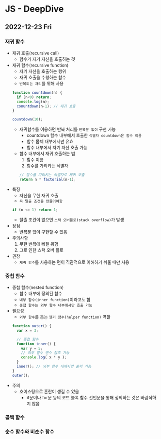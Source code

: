 # JS - DeepDive
## 2022-12-23 Fri

### 재귀 함수

* 재귀 호출(recursive call)
  * 함수가 자기 자신을 호출하는 것
* 재귀 함수(recursive function)
  * 자기 자신을 호출하는 행위
  * 재귀 호출을 수행하는 함수
  * `반복되는 처리`를 위해 사용
  ```javascript
  function countdown(n) {
    if (n<0) return;
    console.log(n);
    conuntdown(n-1); // 재귀 호출
  }

  countdown(10);
  ```
  * 재귀함수를 이용하면 반복 처리를 `반복문 없이` 구현 가능
    * countdown 함수 내부에서 호출한 `식별자 countdown은 함수 이름`
    * 함수 몸체 내부에서만 유효
    * 함수 내부에서 자기 자신 호출 가능
  * 함수 내부에서 재귀 호출하는 법
    1. 함수 이름
    2. 함수를 가리키는 식별자
    ```javascript
    // 함수를 가리키는 식별자로 재귀 호출
    return n * factorial(n-1);
    ```
* 특징
  * 자신을 무한 재귀 호출
  * `꼭 탈출 조건을 만들어야함`
  ```javascript
  if (n <= 1) return 1;
  ```
    * 탈출 조건이 없으면 `스택 오버플로(stack overflow)`가 발생
* 장점
  * 반복문 없이 구현할 수 있음
* 주의사항
  1. 무한 반복에 빠질 위험
  2. 그로 인한 스택 오버 플로
* 권장
  * `재귀 함수`를 사용하는 편이 직관적으로 이해하기 쉬울 때만 사용
### 중첩 함수

* 중첩 함수(nested function)
  * 함수 내부에 정의된 함수
  * `내부 함수(inner function)`이라고도 함
  * `중첩 함수는 외부 함수 내부에서만 호출 가능`
* 필요성
  * `외부 함수`를 돕는 `헬퍼 함수(helper function)` 역할
  ```javascript
  function outer() {
    var x = 3;

    // 중첩 함수
    function inner() {
      var y = 5;
      // 외부 함수 변수 참조 가능
      console.log( x * y );
    }
    inner(); // 외부 함수 내에서만 출력 가능
  }
  outer();
  ```
* 주의
  * 호이스팅으로 혼란이 생길 수 있음
    * if문이나 for문 등의 코드 블록 함수 선언문을 통해 정의하는 것은 바람직하지 않음

### 콜백 함수


### 순수 함수와 비순수 함수